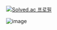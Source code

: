 [![Solved.ac 프로필](http://mazassumnida.wtf/api/generate_badge?boj=wx776654)](https://solved.ac/wx776654)

![image](https://github.com/developerhongjulee/developerhongjulee/assets/70627908/ead2d031-cb36-4d50-9bb4-dbc8e65b05e9)
